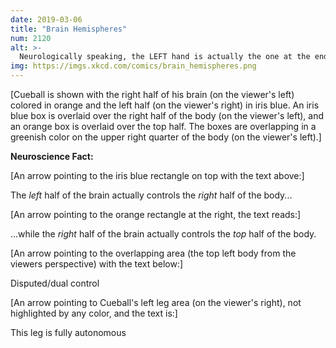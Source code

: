 ```yaml
---
date: 2019-03-06
title: "Brain Hemispheres"
num: 2120
alt: >-
  Neurologically speaking, the LEFT hand is actually the one at the end of the RIGHT arm.
img: https://imgs.xkcd.com/comics/brain_hemispheres.png
---
```

[Cueball is shown with the right half of his brain (on the viewer's left) colored in orange and the left half (on the viewer's right) in iris blue. An iris blue box is overlaid over the right half of the  body (on the viewer's left), and an orange box is overlaid over the top half. The boxes are overlapping in a greenish color on the upper right quarter of the body (on the viewer's left).]

**Neuroscience Fact:**

[An arrow pointing to the iris blue rectangle on top with the text above:]

The *left* half of the brain actually controls the *right* half of the body...

[An arrow pointing to the orange rectangle at the right, the text reads:]

...while the *right* half of the brain actually controls the *top* half of the body.

[An arrow pointing to the overlapping area (the top left body from the viewers perspective) with the text below:]

Disputed/dual control

[An arrow pointing to Cueball's left leg area (on the viewer's right), not highlighted by any color, and the text is:]

This leg is fully autonomous